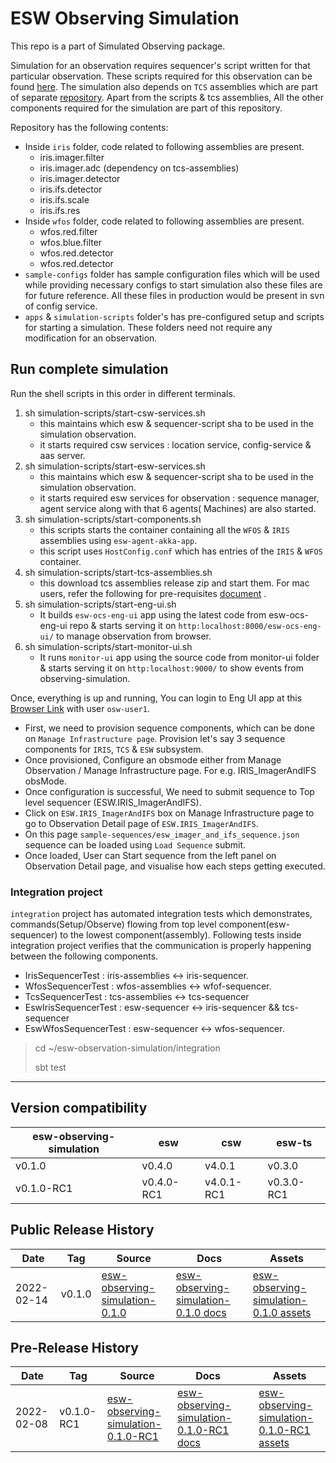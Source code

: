 # ESW Observing Simulation

This repo is a part of Simulated Observing package.

Simulation for an observation requires sequencer's script written for that particular observation. These scripts
required for this observation can be
found [here](https://github.com/tmtsoftware/sequencer-scripts/tree/esw-observing-simulation). The simulation also
depends on `TCS` assemblies which are part of separate [repository](https://github.com/tmtsoftware/tcs-vslice-0.4).
Apart from the scripts & tcs assemblies, All the other components required for the simulation are part of this
repository.

Repository has the following contents:

- Inside `iris` folder, code related to following assemblies are present.
    - iris.imager.filter
    - iris.imager.adc (dependency on tcs-assemblies)
    - iris.imager.detector
    - iris.ifs.detector
    - iris.ifs.scale
    - iris.ifs.res
- Inside `wfos` folder, code related to following assemblies are present.
    - wfos.red.filter
    - wfos.blue.filter
    - wfos.red.detector
    - wfos.red.detector
- `sample-configs` folder has sample configuration files which will be used while providing necessary configs to start
  simulation also these files are for future reference. All these files in production would be present in svn of config
  service.
- `apps` & `simulation-scripts` folder's has pre-configured setup and scripts for starting a simulation. These folders
  need not require any modification for an observation.

## Run complete simulation

Run the shell scripts in this order in different terminals.

1. sh simulation-scripts/start-csw-services.sh
    - this maintains which esw & sequencer-script sha to be used in the simulation observation.
    - it starts required csw services : location service, config-service & aas server.
2. sh simulation-scripts/start-esw-services.sh
    - this maintains which esw & sequencer-script sha to be used in the simulation observation.
    - it starts required esw services for observation : sequence manager, agent service along with that 6 agents(
      Machines) are also started.
3. sh simulation-scripts/start-components.sh
    - this scripts starts the container containing all the `WFOS` & `IRIS` assemblies using `esw-agent-akka-app`.
    - this script uses `HostConfig.conf` which has entries of the `IRIS` & `WFOS` container.
4. sh simulation-scripts/start-tcs-assemblies.sh
    - this download tcs assemblies release zip and start them. For mac users, refer the following for
      pre-requisites [document](https://github.com/tmtsoftware/tcs-vslice-0.4#macos-12-monterey-intel-homebrew-installation-of-shared-library-dependencies)
      .
5. sh simulation-scripts/start-eng-ui.sh
    - It builds `esw-ocs-eng-ui` app using the latest code from esw-ocs-eng-ui repo & starts serving it
      on `http:localhost:8000/esw-ocs-eng-ui/` to manage observation from browser.
6. sh simulation-scripts/start-monitor-ui.sh
    - It runs `monitor-ui` app using the source code from monitor-ui folder & starts serving it
      on `http:localhost:9000/` to show events from observing-simulation.

Once, everything is up and running, You can login to Eng UI app at
this [Browser Link](http://localhost:8000/esw-ocs-eng-ui/) with user `osw-user1`.

- First, we need to provision sequence components, which can be done on `Manage Infrastructure page`. Provision let's
  say 3 sequence components for `IRIS`, `TCS` & `ESW` subsystem.
- Once provisioned, Configure an obsmode either from Manage Observation / Manage Infrastructure page. For e.g.
  IRIS_ImagerAndIFS obsMode.
- Once configuration is successful, We need to submit sequence to Top level sequencer (ESW.IRIS_ImagerAndIFS).
- Click on `ESW.IRIS_ImagerAndIFS` box on Manage Infrastructure page to go to Observation Detail page
  of `ESW.IRIS_ImagerAndIFS`.
- On this page `sample-sequences/esw_imager_and_ifs_sequence.json` sequence can be loaded using `Load Sequence` submit.
- Once loaded, User can Start sequence from the left panel on Observation Detail page, and visualise how each steps
  getting executed.

### Integration project

`integration` project has automated integration tests which demonstrates, commands(Setup/Observe) flowing from top level
component(esw-sequencer) to the lowest component(assembly). Following tests inside integration project verifies that the
communication is properly happening between the following components.

- IrisSequencerTest : iris-assemblies <-> iris-sequencer.
- WfosSequencerTest : wfos-assemblies <-> wfof-sequencer.
- TcsSequencerTest : tcs-assemblies <-> tcs-sequencer
- EswIrisSequencerTest : esw-sequencer <-> iris-sequencer && tcs-sequencer
- EswWfosSequencerTest : esw-sequencer <-> wfos-sequencer.

> cd ~/esw-observation-simulation/integration
>
> sbt test
---

## Version compatibility

| esw-observing-simulation | esw        | csw        | esw-ts      |
|-------------------------|------------|------------|-------------|
| v0.1.0                  | v0.4.0     | v4.0.1     | v0.3.0      |
| v0.1.0-RC1              | v0.4.0-RC1 | v4.0.1-RC1 | v0.3.0-RC1  |

## Public Release History

| Date       | Tag    | Source                                                                            | Docs                                                                             | Assets                                                                                           |
|------------|--------|-----------------------------------------------------------------------------------|----------------------------------------------------------------------------------|--------------------------------------------------------------------------------------------------|
| 2022-02-14 | v0.1.0 | [esw-observing-simulation-0.1.0](https://github.com/tmtsoftware/esw-observing-simulation/tree/v0.1.0) | [esw-observing-simulation-0.1.0 docs](https://github.com/tmtsoftware/esw-observing-simulation/blob/v0.1.0/README.md) | [esw-observing-simulation-0.1.0 assets](https://github.com/tmtsoftware/esw-observing-simulation/releases/tag/v0.1.0) |

## Pre-Release History

| Date       | Tag | Source | Docs                                                                                              |     | Assets |
|------------|-----|-----|---------------------------------------------------------------------------------------------------|-----|-----|
| 2022-02-08 | v0.1.0-RC1 | [esw-observing-simulation-0.1.0-RC1](https://github.com/tmtsoftware/esw-observing-simulation/tree/v0.1.0-RC1) | [esw-observing-simulation-0.1.0-RC1 docs](https://github.com/tmtsoftware/esw-observing-simulation/blob/v0.1.0/README.md) |     | [esw-observing-simulation-0.1.0-RC1 assets](https://github.com/tmtsoftware/esw-observing-simulation/releases/tag/v0.1.0-RC1) |
